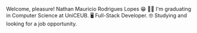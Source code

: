 Welcome, pleasure! Nathan Mauricio Rodrigues Lopes 😁
🧑‍🎓 I'm graduating in Computer Science at UniCEUB.
🖥️ Full-Stack Developer.
🤓 Studying and looking for a job opportunity.
<!---
Nathanmrl/Nathanmrl is a ✨ special ✨ repository because its `README.md` (this file) appears on your GitHub profile.
You can click the Preview link to take a look at your changes.
--->
